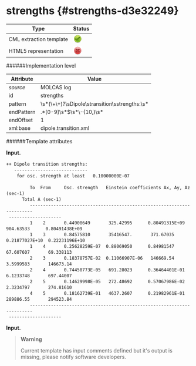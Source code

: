 # strengths {#strengths-d3e32249}


| Type                                                                                                                                                                                                  | Status                                                                                                                                                                                                |
|----|----|
| CML extraction template                                                                                                                                                                               | ![](/imgs/Total.png)                                                                                                                                                                                  |
| HTML5 representation                                                                                                                                                                                  | ![](/imgs/None.png)                                                                                                                                                                                   |

######Implementation level

| Attribute                                                                                                                                                                                             | Value                                                                                                                                                                                                 |
|----|----|
| *source*                                                                                                                                                                                              | MOLCAS log                                                                                                                                                                                            |
| id                                                                                                                                                                                                    | strengths                                                                                                                                                                                             |
| pattern                                                                                                                                                                                               | \\s\*(\\+\\+)?\\sDipole\\stransition\\sstrengths:\\s\*                                                                                                                                                |
| endPattern                                                                                                                                                                                            | .\*\[0-9\]\\s\*\$\\s\*\\-{10,}\\s\*                                                                                                                                                                   |
| endOffset                                                                                                                                                                                             | 1                                                                                                                                                                                                     |
| xml:base                                                                                                                                                                                              | dipole.transition.xml                                                                                                                                                                                 |

######Template attributes

**Input.**

    ++ Dipole transition strengths:
       ----------------------------
        for osc. strength at least   0.10000000E-07
     
             To  From     Osc. strength   Einstein coefficients Ax, Ay, Az (sec-1)  
          Total A (sec-1)  
             -----------------------------------------------------------------------
     --------------------
             1    2       0.44908649       325.42995      0.80491315E+09   904.63533      0.80491438E+09
             1    3       0.84575810       35416547.       371.67035      0.21877027E+10  0.22231196E+10
             1    4       0.25628259E-07  0.88069050      0.84981547       67.607607       69.338113    
             2    3       0.18378757E-02  0.11066907E-06   146669.54       3.5999583       146673.14    
             2    4       0.74450773E-05   691.28023      0.36464401E-01   6.1233748       697.44007    
             2    5       0.14629998E-05   272.48692      0.57067986E-02   2.3234797       274.81610    
             4    5       0.18162739E-01   4637.2607      0.21982961E-01   289886.55       294523.84    
             -----------------------------------------------------------------------
     --------------------   
        

**Input.**

> **Warning**
>
> Current template has input comments defined but it's output is missing, please notify software developers.
